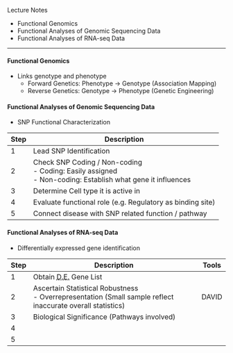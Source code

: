 Lecture Notes

- Functional Genomics
- Functional Analyses of Genomic Sequencing Data
- Functional Analyses of RNA-seq Data

---
#### **Functional Genomics**
- Links genotype and phenotype
	- Forward Genetics: Phenotype → Genotype (Association Mapping)
	- Reverse Genetics: Genotype → Phenotype (Genetic Engineering)

#### **Functional Analyses of Genomic Sequencing Data**
- SNP Functional Characterization

| Step | Description                                                                                                   |
| ---- | ------------------------------------------------------------------------------------------------------------- |
| 1    | Lead SNP Identification                                                                                       |
| 2    | Check SNP Coding / Non-coding<br>- Coding: Easily assigned<br>- Non-coding: Establish what gene it influences |
| 3    | Determine Cell type it is active in                                                                           |
| 4    | Evaluate functional role (e.g. Regulatory as binding site)                                                    |
| 5    | Connect disease with SNP related function / pathway                                                           |


#### **Functional Analyses of RNA-seq Data**
- Differentially expressed gene identification

| Step | Description                                                                                                   | Tools |
| ---- | ------------------------------------------------------------------------------------------------------------- | ----- |
| 1    | Obtain <abbr Title="Differentially Expressed">D.E.</abbr> Gene List                                           |       |
| 2    | Ascertain Statistical Robustness<br>- Overrepresentation (Small sample reflect inaccurate overall statistics) | DAVID |
| 3    | Biological Significance (Pathways involved)                                                                   |       |
| 4    |                                                                                                               |       |
| 5    |                                                                                                               |       |


